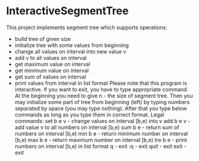 # InteractiveSegmentTree
This project implements segment tree which supports operations:
- build tree of given size
- initialize tree with some values from beginning
- change all values on interval into new value v
- add v to all values on interval
- get maximum value on interval
- get minimum value on interval
- get sum of values on interval
- print values from interval in list format
Please note that this program is interactive. If you want to exit, you have to type appropriate command.
At the beginning you need to give n - the size of segment tree.
Then you may initialize some part of tree from beginning (left) by typing numbers separated by space (you may type nothing).
After that you type below commands as long as you type them in correct format.
Legal commands:
set b e v   - change values on interval [b,e) into v
add b e v   - add value v to all numbers on interval [b,e)
sum b e     - return sum of numbers on interval [b,e)
min b e     - return minimum number on interval [b,e)
max b e     - return maximum number on interval [b,e)
tre b e     - print numbers on interval [b,e) in list format
q           - exit
:q          - exit
quit        - exit
exit        - exit
